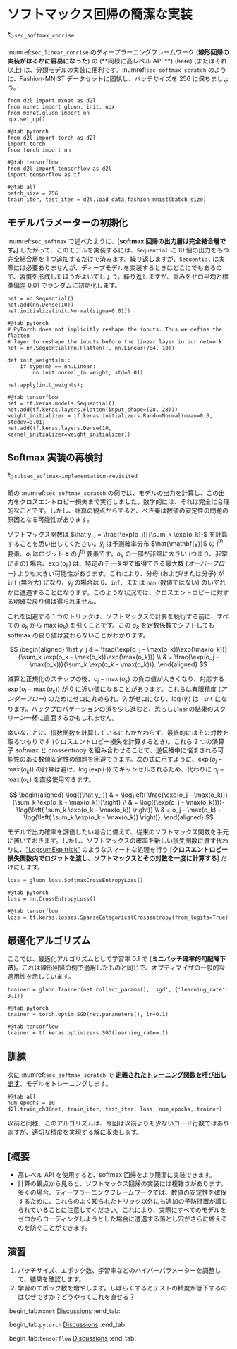 # ソフトマックス回帰の簡潔な実装
:label:`sec_softmax_concise`

:numref:`sec_linear_concise` のディープラーニングフレームワーク (**線形回帰の実装がはるかに容易になった**) の (**同様に高レベル API **) (~~here~~) (またはそれ以上) は、分類モデルの実装に便利です。:numref:`sec_softmax_scratch` のように、Fashion-MNIST データセットに固執し、バッチサイズを 256 に保ちましょう。

```{.python .input}
from d2l import mxnet as d2l
from mxnet import gluon, init, npx
from mxnet.gluon import nn
npx.set_np()
```

```{.python .input}
#@tab pytorch
from d2l import torch as d2l
import torch
from torch import nn
```

```{.python .input}
#@tab tensorflow
from d2l import tensorflow as d2l
import tensorflow as tf
```

```{.python .input}
#@tab all
batch_size = 256
train_iter, test_iter = d2l.load_data_fashion_mnist(batch_size)
```

## モデルパラメーターの初期化

:numref:`sec_softmax` で述べたように、[**softmax 回帰の出力層は完全結合層です。**] したがって、このモデルを実装するには、`Sequential` に 10 個の出力をもつ完全結合層を 1 つ追加するだけで済みます。繰り返しますが、`Sequential` は実際には必要ありませんが、ディープモデルを実装するときはどこにでもあるので、習慣を形成したほうがよいでしょう。繰り返しますが、重みをゼロ平均と標準偏差 0.01 でランダムに初期化します。

```{.python .input}
net = nn.Sequential()
net.add(nn.Dense(10))
net.initialize(init.Normal(sigma=0.01))
```

```{.python .input}
#@tab pytorch
# PyTorch does not implicitly reshape the inputs. Thus we define the flatten
# layer to reshape the inputs before the linear layer in our network
net = nn.Sequential(nn.Flatten(), nn.Linear(784, 10))

def init_weights(m):
    if type(m) == nn.Linear:
        nn.init.normal_(m.weight, std=0.01)

net.apply(init_weights);
```

```{.python .input}
#@tab tensorflow
net = tf.keras.models.Sequential()
net.add(tf.keras.layers.Flatten(input_shape=(28, 28)))
weight_initializer = tf.keras.initializers.RandomNormal(mean=0.0, stddev=0.01)
net.add(tf.keras.layers.Dense(10, kernel_initializer=weight_initializer))
```

## Softmax 実装の再検討
:label:`subsec_softmax-implementation-revisited`

前の :numref:`sec_softmax_scratch` の例では、モデルの出力を計算し、この出力をクロスエントロピー損失まで実行しました。数学的には、それは完全に合理的なことです。しかし、計算の観点からすると、べき乗は数値の安定性の問題の原因となる可能性があります。 

ソフトマックス関数は $\hat y_j = \frac{\exp(o_j)}{\sum_k \exp(o_k)}$ を計算することを思い出してください。$\hat y_j$ は予測確率分布 $\hat{\mathbf{y}}$ の $j^\mathrm{th}$ 要素、$o_j$ はロジット $\mathbf{o}$ の $j^\mathrm{th}$ 要素です。$o_k$ の一部が非常に大きい (つまり、非常に正の) 場合、$\exp(o_k)$ は、特定のデータ型で取得できる最大数 (*オーバーフロー*) よりも大きい可能性があります。これにより、分母 (および/または分子) が `inf` (無限大) になり、$\hat y_j$ の場合は 0、`inf`、または `nan` (数値ではない) のいずれかに遭遇することになります。このような状況では、クロスエントロピーに対する明確な戻り値は得られません。 

これを回避する 1 つのトリックは、ソフトマックスの計算を続行する前に、すべての $o_k$ から $\max(o_k)$ を引くことです。この $o_k$ を定数係数でシフトしても softmax の戻り値は変わらないことがわかります。 

$$
\begin{aligned}
\hat y_j & =  \frac{\exp(o_j - \max(o_k))\exp(\max(o_k))}{\sum_k \exp(o_k - \max(o_k))\exp(\max(o_k))} \\
& = \frac{\exp(o_j - \max(o_k))}{\sum_k \exp(o_k - \max(o_k))}.
\end{aligned}
$$

減算と正規化のステップの後、$o_j - \max(o_k)$ の負の値が大きくなり、対応する $\exp(o_j - \max(o_k))$ が 0 に近い値になることがあります。これらは有限精度 (*アンダーフロー*) のためにゼロに丸められ、$\hat y_j$ がゼロになり、$\log(\hat y_j)$ は `-inf` になります。バックプロパゲーションの道を少し進むと、恐ろしい`nan`の結果のスクリーン一杯に直面するかもしれません。 

幸いなことに、指数関数を計算しているにもかかわらず、最終的にはその対数を取るつもりです (クロスエントロピー損失を計算するとき)。これら 2 つの演算子 softmax と crossentropy を組み合わせることで、逆伝播中に悩まされる可能性のある数値安定性の問題を回避できます。次の式に示すように、$\exp(o_j - \max(o_k))$ の計算は避け、$\log(\exp(\cdot))$ でキャンセルされるため、代わりに $o_j - \max(o_k)$ を直接使用できます。 

$$
\begin{aligned}
\log{(\hat y_j)} & = \log\left( \frac{\exp(o_j - \max(o_k))}{\sum_k \exp(o_k - \max(o_k))}\right) \\
& = \log{(\exp(o_j - \max(o_k)))}-\log{\left( \sum_k \exp(o_k - \max(o_k)) \right)} \\
& = o_j - \max(o_k) -\log{\left( \sum_k \exp(o_k - \max(o_k)) \right)}.
\end{aligned}
$$

モデルで出力確率を評価したい場合に備えて、従来のソフトマックス関数を手元に置いておきます。しかし、ソフトマックスの確率を新しい損失関数に渡す代わりに、["LogsumExp trick"](https://en.wikipedia.org/wiki/LogSumExp) のようなスマートな処理を行う [**クロスエントロピー損失関数内でロジットを渡し、ソフトマックスとその対数を一度に計算する**] だけにします。

```{.python .input}
loss = gluon.loss.SoftmaxCrossEntropyLoss()
```

```{.python .input}
#@tab pytorch
loss = nn.CrossEntropyLoss()
```

```{.python .input}
#@tab tensorflow
loss = tf.keras.losses.SparseCategoricalCrossentropy(from_logits=True)
```

## 最適化アルゴリズム

ここでは、最適化アルゴリズムとして学習率 0.1 で (**ミニバッチ確率的勾配降下法**)。これは線形回帰の例で適用したものと同じで、オプティマイザの一般的な適用性を示しています。

```{.python .input}
trainer = gluon.Trainer(net.collect_params(), 'sgd', {'learning_rate': 0.1})
```

```{.python .input}
#@tab pytorch
trainer = torch.optim.SGD(net.parameters(), lr=0.1)
```

```{.python .input}
#@tab tensorflow
trainer = tf.keras.optimizers.SGD(learning_rate=.1)
```

## 訓練

次に :numref:`sec_softmax_scratch` で [**定義されたトレーニング関数を呼び出します**](~~以前~~)、モデルをトレーニングします。

```{.python .input}
#@tab all
num_epochs = 10
d2l.train_ch3(net, train_iter, test_iter, loss, num_epochs, trainer)
```

以前と同様、このアルゴリズムは、今回は以前よりも少ないコード行数ではありますが、適切な精度を実現する解に収束します。 

## [概要

* 高レベル API を使用すると、softmax 回帰をより簡潔に実装できます。
* 計算の観点から見ると、ソフトマックス回帰の実装には複雑さがあります。多くの場合、ディープラーニングフレームワークでは、数値の安定性を確保するために、これらのよく知られたトリック以外にも追加の予防措置が講じられていることに注意してください。これにより、実際にすべてのモデルをゼロからコーディングしようとした場合に遭遇する落とし穴がさらに増えるのを防ぐことができます。

## 演習

1. バッチサイズ、エポック数、学習率などのハイパーパラメーターを調整して、結果を確認します。
1. 学習のエポック数を増やします。しばらくするとテストの精度が低下するのはなぜですか？どうやってこれを直せる？

:begin_tab:`mxnet`
[Discussions](https://discuss.d2l.ai/t/52)
:end_tab:

:begin_tab:`pytorch`
[Discussions](https://discuss.d2l.ai/t/53)
:end_tab:

:begin_tab:`tensorflow`
[Discussions](https://discuss.d2l.ai/t/260)
:end_tab:
